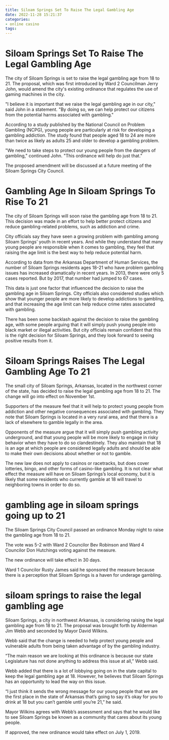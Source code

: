 ```yaml
---
title: Siloam Springs Set To Raise The Legal Gambling Age
date: 2022-11-28 15:21:37
categories:
- online casino
tags:
---
```



#  Siloam Springs Set To Raise The Legal Gambling Age

The city of Siloam Springs is set to raise the legal gambling age from 18 to 21. The proposal, which was first introduced by Ward 2 Councilman Jerry John, would amend the city's existing ordinance that regulates the use of gaming machines in the city.

"I believe it is important that we raise the legal gambling age in our city," said John in a statement. "By doing so, we can help protect our citizens from the potential harms associated with gambling."

According to a study published by the National Council on Problem Gambling (NCPG), young people are particularly at risk for developing a gambling addiction. The study found that people aged 18 to 24 are more than twice as likely as adults 25 and older to develop a gambling problem.

"We need to take steps to protect our young people from the dangers of gambling," continued John. "This ordinance will help do just that."

The proposed amendment will be discussed at a future meeting of the Siloam Springs City Council.

#  Gambling Age In Siloam Springs To Rise To 21

The city of Siloam Springs will soon raise the gambling age from 18 to 21. This decision was made in an effort to help better protect citizens and reduce gambling-related problems, such as addiction and crime.

City officials say they have seen a growing problem with gambling among Siloam Springs’ youth in recent years. And while they understand that many young people are responsible when it comes to gambling, they feel that raising the age limit is the best way to help reduce potential harm.

According to data from the Arkansas Department of Human Services, the number of Siloam Springs residents ages 18-21 who have problem gambling issues has increased dramatically in recent years. In 2013, there were only 5 cases reported. But by 2017, that number had jumped to 67 cases.

This data is just one factor that influenced the decision to raise the gambling age in Siloam Springs. City officials also considered studies which show that younger people are more likely to develop addictions to gambling, and that increasing the age limit can help reduce crime rates associated with gambling.

There has been some backlash against the decision to raise the gambling age, with some people arguing that it will simply push young people into black market or illegal activities. But city officials remain confident that this is the right decision for Siloam Springs, and they look forward to seeing positive results from it.

#  Siloam Springs Raises The Legal Gambling Age To 21

The small city of Siloam Springs, Arkansas, located in the northwest corner of the state, has decided to raise the legal gambling age from 18 to 21. The change will go into effect on November 1st.

Supporters of the measure feel that it will help to protect young people from addiction and other negative consequences associated with gambling. They note that Siloam Springs is located in a very rural area, and that there is a lack of elsewhere to gamble legally in the area.

Opponents of the measure argue that it will simply push gambling activity underground, and that young people will be more likely to engage in risky behavior when they have to do so clandestinely. They also maintain that 18 is an age at which people are considered legally adults and should be able to make their own decisions about whether or not to gamble.

The new law does not apply to casinos or racetracks, but does cover lotteries, bingo, and other forms of casino-like gambling. It is not clear what effect the measure will have on Siloam Springs’s local economy, but it is likely that some residents who currently gamble at 18 will travel to neighboring towns in order to do so.

#  gambling age in siloam springs going up to 21

The Siloam Springs City Council passed an ordinance Monday night to raise the gambling age from 18 to 21.

The vote was 5-2 with Ward 2 Councilor Bev Robinson and Ward 4 Councilor Don Hutchings voting against the measure.

The new ordinance will take effect in 30 days.

Ward 1 Councilor Rusty James said he sponsored the measure because there is a perception that Siloam Springs is a haven for underage gambling.

#  siloam springs to raise the legal gambling age

Siloam Springs, a city in northwest Arkansas, is considering raising the legal gambling age from 18 to 21. The proposal was brought forth by Alderman Jim Webb and seconded by Mayor David Wilkins.

Webb said that the change is needed to help protect young people and vulnerable adults from being taken advantage of by the gambling industry.

“The main reason we are looking at this ordinance is because our state Legislature has not done anything to address this issue at all,” Webb said.

Webb added that there is a lot of lobbying going on in the state capital to keep the legal gambling age at 18. However, he believes that Siloam Springs has an opportunity to lead the way on this issue.

“I just think it sends the wrong message for our young people that we are the first place in the state of Arkansas that’s going to say it’s okay for you to drink at 18 but you can’t gamble until you’re 21,” he said.

Mayor Wilkins agrees with Webb’s assessment and says that he would like to see Siloam Springs be known as a community that cares about its young people.

If approved, the new ordinance would take effect on July 1, 2019.